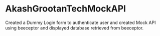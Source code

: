 # AkashGrootanTechMockAPI
Created a Dummy Login form to authenticate user and created Mock API using beeceptor and displayed database retrieved from beeceptor.
